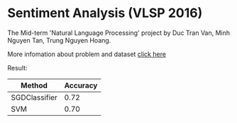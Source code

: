 # Sentiment Analysis (VLSP 2016)
The Mid-term 'Natural Language Processing' project by Duc Tran Van, Minh Nguyen Tan, Trung Nguyen Hoang.

More infomation about problem and dataset [click here](https://vlsp.org.vn/vlsp2016/eval/sa)

Result:

| Method        | Accuracy |
|---------------|----------|
| SGDClassifier | 0.72     |
| SVM           | 0.70     |

